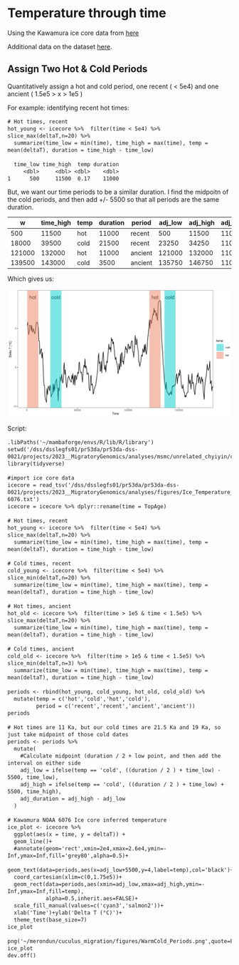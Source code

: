 # Temperature through time

Using the Kawamura ice core data from [here](https://www.ncei.noaa.gov/pub/data/paleo/icecore/antarctica/domefuji/df-tsite-340ka-dfo2006.txt) 

Additional data on the dataset [here](https://www.ncei.noaa.gov/access/metadata/landing-page/bin/iso?id=noaa-icecore-6076). 

## Assign Two Hot & Cold Periods

Quantitatively assign a hot and cold period, one recent ( < 5e4) and one ancient ( 1.5e5 > x > 1e5 ) 

For example: identifying recent hot times:

```
# Hot times, recent 
hot_young <- icecore %>%  filter(time < 5e4) %>% slice_max(deltaT,n=20) %>% 
  summarize(time_low = min(time), time_high = max(time), temp = mean(deltaT), duration = time_high - time_low)

  time_low time_high  temp duration
     <dbl>     <dbl> <dbl>    <dbl>
1      500     11500  0.17    11000
```

But, we want our time periods to be a similar duration. I find the midpoitn of the cold periods, and then add +/- 5500 so that all periods are the same duration.

w | time_high | temp | duration | period  | adj_low | adj_high | adj_duration |
| -------- | --------- | ---- | -------- | ------- | ------- | -------- | ------------ |
| 500      | 11500     | hot  | 11000    | recent  | 500     | 11500    | 11000        |
| 18000    | 39500     | cold | 21500    | recent  | 23250   | 34250    | 11000        |
| 121000   | 132000    | hot  | 11000    | ancient | 121000  | 132000   | 11000        |
| 139500   | 143000    | cold | 3500     | ancient | 135750  | 146750   | 11000        |


Which gives us:

![Periods](figures/WarmCold_Periods.png)


Script:

```
.libPaths('~/mambaforge/envs/R/lib/R/library')
setwd('/dss/dsslegfs01/pr53da/pr53da-dss-0021/projects/2023__MigratoryGenomics/analyses/msmc/unrelated_chyiyin/crosscoal/output')
library(tidyverse)

#import ice core data 
icecore = read_tsv('/dss/dsslegfs01/pr53da/pr53da-dss-0021/projects/2023__MigratoryGenomics/analyses/figures/Ice_Temperature_Reconstructions_Kawamura_NOAA-6076.txt')
icecore = icecore %>% dplyr::rename(time = TopAge)

# Hot times, recent 
hot_young <- icecore %>%  filter(time < 5e4) %>% slice_max(deltaT,n=20) %>% 
  summarize(time_low = min(time), time_high = max(time), temp = mean(deltaT), duration = time_high - time_low)

# Cold times, recent
cold_young <- icecore %>%  filter(time < 5e4) %>% slice_min(deltaT,n=20) %>% 
  summarize(time_low = min(time), time_high = max(time), temp = mean(deltaT), duration = time_high - time_low)

# Hot times, ancient
hot_old <- icecore %>%  filter(time > 1e5 & time < 1.5e5) %>% slice_max(deltaT,n=20) %>% 
  summarize(time_low = min(time), time_high = max(time), temp = mean(deltaT), duration = time_high - time_low)

# Cold times, ancient
cold_old <- icecore %>%  filter(time > 1e5 & time < 1.5e5) %>% slice_min(deltaT,n=3) %>% 
  summarize(time_low = min(time), time_high = max(time), temp = mean(deltaT), duration = time_high - time_low)

periods <- rbind(hot_young, cold_young, hot_old, cold_old) %>% 
  mutate(temp = c('hot','cold','hot','cold'),
         period = c('recent','recent','ancient','ancient'))
periods

# Hot times are 11 Ka, but our cold times are 21.5 Ka and 19 Ka, so just take midpoint of those cold dates
periods <- periods %>% 
  mutate(
    #Calculate midpoint (duration / 2 + low point, and then add the interval on either side 
    adj_low = ifelse(temp == 'cold', ((duration / 2 ) + time_low) - 5500, time_low),
    adj_high = ifelse(temp == 'cold', ((duration / 2 ) + time_low) + 5500, time_high),
    adj_duration = adj_high - adj_low
  )

# Kawamura NOAA 6076 Ice core inferred temperature
ice_plot <- icecore %>% 
  ggplot(aes(x = time, y = deltaT)) +
  geom_line()+
  #annotate(geom='rect',xmin=2e4,xmax=2.6e4,ymin=-Inf,ymax=Inf,fill='grey80',alpha=0.5)+
  geom_text(data=periods,aes(x=adj_low+5500,y=4,label=temp),col='black')+
  coord_cartesian(xlim=c(0,1.75e5))+
  geom_rect(data=periods,aes(xmin=adj_low,xmax=adj_high,ymin=-Inf,ymax=Inf,fill=temp),
            alpha=0.5,inherit.aes=FALSE)+
  scale_fill_manual(values=c('cyan3','salmon2'))+
  xlab('Time')+ylab('Delta T (°C)')+
  theme_test(base_size=7)
ice_plot

png('~/merondun/cuculus_migration/figures/WarmCold_Periods.png',quote=F,sep='\t',row.names=F)
ice_plot
dev.off()
```
